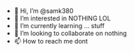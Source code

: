 - 👋 Hi, I’m @samk380
- 👀 I’m interested in NOTHING LOL
- 🌱 I’m currently learning ... stuff
- 💞️ I’m looking to collaborate on nothing
- 📫 How to reach me dont 

<!---
samk380/samk380 is a ✨ special ✨ repository because its `README.md` (this file) appears on your GitHub profile.
You can click the Preview link to take a look at your changes.
--->
